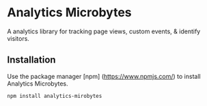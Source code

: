 # Analytics Microbytes
A analytics library for tracking page views, custom events, & identify visitors.

## Installation
Use the package manager [npm] (https://www.npmjs.com/) to install Analytics Microbytes.

```
npm install analytics-mirobytes
